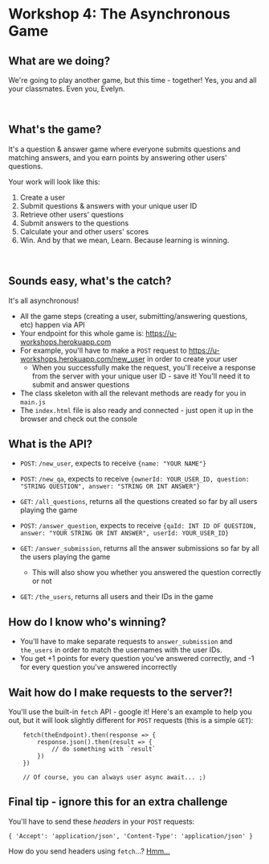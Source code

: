 # Workshop 4: The Asynchronous Game

## What are we doing?
We're going to play another game, but this time - together! Yes, you and all your classmates. Even you, Evelyn.

<br />

## What's the game?
It's a question & answer game where everyone submits questions and matching answers, and you earn points by answering other users' questions.

Your work will look like this:

1. Create a user
2. Submit questions & answers with your unique user ID
3. Retrieve other users' questions
4. Submit answers to the questions
5. Calculate your and other users' scores
6. Win. And by that we mean, Learn. Because learning is winning.  
  
<br />

## Sounds easy, what's the catch?
It's all asynchronous!
- All the game steps (creating a user, submitting/answering questions, etc) happen via API
- Your endpoint for this whole game is: https://u-workshops.herokuapp.com
- For example, you'll have to make a `POST` request to https://u-workshops.herokuapp.com/new_user in order to create your user
    - When you successfully make the request, you'll receive a response from the server with your unique user ID - save it! You'll need it to submit and answer questions
- The class skeleton with all the relevant methods are ready for you in `main.js`
- The `index.html` file is also ready and connected - just open it up in the browser and check out the console

## What is the API?
- `POST`: `/new_user`, expects to receive `{name: "YOUR NAME"}` 

- `POST`: `/new_qa`, expects to receive `{ownerId: YOUR_USER_ID, question: "STRING QUESTION", answer: "STRING OR INT ANSWER"}`
- `GET`: `/all_questions`, returns all the questions created so far by all users playing the game
- `POST`: `/answer_question`, expects to receive `{qaId: INT ID OF QUESTION, answer: "YOUR STRING OR INT ANSWER", userId: YOUR_USER_ID}`
- `GET`: `/answer_submission`, returns all the answer submissions so far by all the users playing the game
    - This will also show you whether you answered the question correctly or not
- `GET`: `/the_users`, returns all users and their IDs in the game

## How do I know who's winning?
- You'll have to make separate requests to `answer_submission` and `the_users` in order to match the usernames with the user IDs. 
- You get +1 points for every question you've answered correctly, and -1 for every question you've answered incorrectly

## Wait how do I make requests to the server?!
You'll use the built-in `fetch` API - google it! Here's an example to help you out, but it will look slightly different for `POST` requests (this is a simple `GET`):
```
    fetch(theEndpoint).then(response => {
        response.json().then(result => {
            // do something with `result`
        })
    })

    // Of course, you can always user async await... ;)
```

## Final tip - ignore this for an extra challenge
You'll have to send these *headers* in your `POST` requests:
```
{ 'Accept': 'application/json', 'Content-Type': 'application/json' }
```
How do you send headers using `fetch`...? [Hmm...](https://lmgtfy.app/?q=how+to+send+headers+using+fetch)